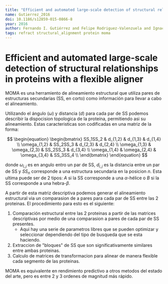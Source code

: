 ```yaml
---
title: "Efficient and automated large-scale detection of structural relationships in proteins with a flexible aligner"
name: Gutierrez_2016
doi: 10.1186/s12859-015-0866-8
year: 2016
author: Fernando I. Gutiérrez and Felipe Rodriguez-Valenzuela and Ignacio L. Ibarra and Damien P. Devos and Francisco Melo
tags: refract structural_alignment protein moma
---
```


# Efficient and automated large-scale detection of structural relationships in proteins with a flexible aligner

MOMA es una herramiento de alineamiento estructural que utiliza pares de estructuras secundarias (SS, en corto) como información para llevar a cabo el alineamiento.

Utilizando el ángulo ($\omega$) y distancia ($d$) para cada par de SS podemos describir la dispocision topologica de la proteína, permitiendo asi su alineamiento.
Estas caracteristicas son codificadas en una matriz de la forma:

$$
\begin{equation}
  \begin{bmatrix}
  SS_1SS_2     & d_{1,2}      & d_{1,3}      & d_{1,4} \\
  \omega_{1,2} & SS_2SS_3     & d_{2,3}      & d_{2,4} \\
  \omega_{1,3} & \omega_{2,3} & SS_2SS_3     & d_{3,4} \\
  \omega_{1,4} & \omega_{2,4} & \omega_{3,4} & SS_3SS_4 \\
  \end{bmatrix}
\end{equation}
$$

donde $\omega_{i,j}$ es en angulo entro un par de SS, $d_{i,j}$ es la distancia entre un par de SS y $SS_{n}$ corresponde a una estructura secundaria en la posicion $n$.
Esta ultima puede ser de 2 tipos: $A$ si la SS corresponde a una $\alpha$-hélice o $B$ si la SS corresponde a una hebra-$\beta$.

A partir de esta matriz descriptiva podemos generar el alineamiento estructural via un comparasion de a pares para cada par de SS entre las 2 proteinas.
El procedimiento para esto es el siguiente:
1. Comparación estructural entre las 2 proteinas a partir de las matrices descriptivas por medio de una comparasion a pares de cada par de SS presentes.
    - Aqui hay una serie de parametros libres que se pueden optimizar y seleccionar dependiendo del tipo de busqueda que se esta haciendo.
2. Extraccion de "bloques" de SS que son significativamente similares entre ambas proteinas.
3. Calculo de matrices de transformacion para alinear de manera flexible cada segmento de las proteinas.

MOMA es equivalente en rendimiento predictivo a otros metodos del estado del arte, pero es entre 2 y 3 ordenes de magnitud más rápido.
